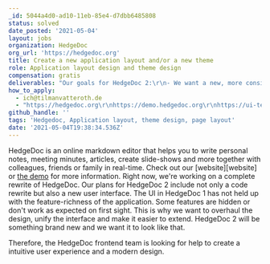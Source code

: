 ```yaml
---
_id: 5044a4d0-ad10-11eb-85e4-d7dbb6485808
status: solved
date_posted: '2021-05-04'
layout: jobs
organization: HedgeDoc
org_url: 'https://hedgedoc.org'
title: Create a new application layout and/or a new theme
role: Application layout design and theme design
compensation: gratis
deliverables: "Our goals for HedgeDoc 2:\r\n- We want a new, more consistent application layout. Right now the intro and the history page are very different from the editor. Instead of an application that looks like patchwork, we want a well considered layout with a concept. Everything can be changed. We encourage you to think outside of the box.\r\n- We want to rework the editor page layout. Some features in HedgeDoc 1 are misplaced or hidden and not easy to find. The new layout concept should also include where to put which feature and button.\r\n- The new interface should be accessible, inclusive and mobile-friendly.\r\n- We want a new theme. Feel free to change colors, sizes, spacings, etc. If you need some inspiration then you can take a look at the design on our [website][website] or read the [logo guidelines](https://github.com/hedgedoc/hedgedoc-logo).\r\n\r\nPersonal Requirements:\r\n- You don't have to write code. You can create your drafts in any other software, as long as you can present the results to our frontend team and can explain what should happen and why.\r\n- You don't have to come up with a complete concept right away, even not fully worked out contributions that show your idea are helpful.\r\n- We don't earn money with developing HedgeDoc. It's something we do in our free time. Therefore we can't pay you.\r\n\r\nThe current state of the new user interface is available on <https://ui-test.hedgedoc.net/>. Not every feature is implemented yet."
how_to_apply:
  - ich@tilmanvatteroth.de
  - "https://hedgedoc.org\r\nhttps://demo.hedgedoc.org\r\nhttps://ui-test.hedgedoc.org"
github_handle: ''
tags: 'Hedgedoc, Application layout, theme design, page layout'
date: '2021-05-04T19:38:34.536Z'
---
```

HedgeDoc is an online markdown editor that helps you to write personal notes, meeting minutes, articles, create slide-shows and more together with colleagues, friends or family in real-time. 
Check out our [website][website] or [the demo](https://demo.hedgedoc.org/) for more information.
Right now, we're working on a complete rewrite of HedgeDoc.
Our plans for HedgeDoc 2 include not only a code rewrite but also a new user interface.
The UI in HedgeDoc 1 has not held up with the feature-richness of the application. Some features are hidden or don't work as expected on first sight. This is why we want to overhaul the design, unify the interface and make it easier to extend.
HedgeDoc 2 will be something brand new and we want it to look like that.

Therefore, the HedgeDoc frontend team is looking for help to create a intuitive user experience and a modern design.
